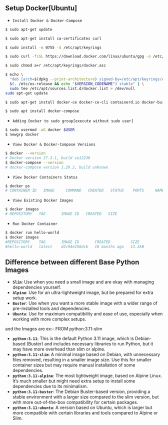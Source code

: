 ## Setup Docker[Ubuntu]

- ``Install Docker & Docker-Compose``
```bash
$ sudo apt-get update

$ sudo apt-get install ca-certificates curl

$ sudo install -m 0755 -d /etc/apt/keyrings

$ sudo curl -fsSL https://download.docker.com/linux/ubuntu/gpg -o /etc/apt/keyrings/docker.asc

$ sudo chmod a+r /etc/apt/keyrings/docker.asc

$ echo \
  "deb [arch=$(dpkg --print-architecture) signed-by=/etc/apt/keyrings/docker.asc] https://download.docker.com/linux/ubuntu \
  $(. /etc/os-release && echo "$VERSION_CODENAME") stable" | \
  sudo tee /etc/apt/sources.list.d/docker.list > /dev/null
sudo apt-get update

$ sudo apt-get install docker-ce docker-ce-cli containerd.io docker-buildx-plugin docker-compose-plugin

$ sudo apt install docker-compose
```

- ``Adding Docker to sudo group[execute without sudo user]``
```bash
$ sudo usermod -aG docker $USER
$ newgrp docker
```

- ``View Docker & Docker-Compose Versions``
```bash
$ docker --version
# Docker version 27.3.1, build ce12230
$ docker-compose --version
# docker-compose version 1.29.2, build unknown
```

- ``View Docker Containers Status``
```bash
$ docker ps
# CONTAINER ID   IMAGE     COMMAND   CREATED   STATUS    PORTS     NAMES
```

- ``View Existing Docker Images``
```bash
$ docker images
# REPOSITORY   TAG       IMAGE ID   CREATED   SIZE
```

- ``Run Docker Container``
```bash
$ docker run hello-world
$ docker images
#REPOSITORY    TAG       IMAGE ID       CREATED         SIZE
#hello-world   latest    d2c94e258dcb   18 months ago   13.3kB
```

## Difference between different Base Python Images

- **`Slim`**: Use when you need a small image and are okay with managing dependencies yourself.
- **`Alpine`**: Use for an ultra-lightweight image, but be prepared for extra setup work.
- **`Buster`**: Use when you want a more stable image with a wider range of pre-installed tools and dependencies.
- **`Ubuntu`**: Use for maximum compatibility and ease of use, especially when working with more complex setups.

and the Images are ex:- FROM python:3.11-slim

- **`python:3.11`**: This is the default Python 3.11 image, which is Debian-based (Buster) and includes necessary libraries to run Python, but it may have more overhead than slim or alpine.
- **`python:3.11-slim`**: A minimal image based on Debian, with unnecessary files removed, resulting in a smaller image size. Use this for smaller container sizes but may require manual installation of some dependencies.
- **`python:3.11-alpine`**: The most lightweight image, based on Alpine Linux. It’s much smaller but might need extra setup to install some dependencies due to its minimalism.
- **`python:3.11-buster`**: The Debian Buster-based version, providing a stable environment with a larger size compared to the slim version, but with more out-of-the-box compatibility for certain packages.
- **`python:3.11-ubuntu`**: A version based on Ubuntu, which is larger but more compatible with certain libraries and tools compared to Alpine or Slim.